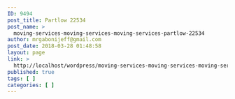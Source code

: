 ```yaml
---
ID: 9494
post_title: Partlow 22534
post_name: >
  moving-services-moving-services-moving-services-partlow-22534
author: mrgabonijeff@gmail.com
post_date: 2018-03-28 01:48:58
layout: page
link: >
  http://localhost/wordpress/moving-services-moving-services-moving-services-partlow-22534/
published: true
tags: [ ]
categories: [ ]
---
```

